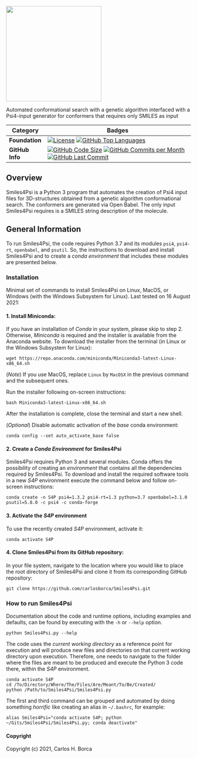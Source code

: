 <img align="center" src="https://raw.githubusercontent.com/carlosborca/Smiles4Psi/main/media/logo/Logo.png" height=260>

Automated conformational search with a genetic algorithm interfaced with a Psi4-input generator for conformers that requires only SMILES as input

| Category | Badges |
|-------------|-------------|
| **Foundation** | [![License](https://img.shields.io/github/license/carlosborca/Smiles4Psi.svg)](https://opensource.org/licenses/LGPL-3.0) [![GitHub Top Languages](https://img.shields.io/github/languages/top/carlosborca/Smiles4Psi)](https://github.com/carlosborca/Smiles4Psi/) |
| **GitHub Info** | [![GitHub Code Size](https://img.shields.io/github/languages/code-size/carlosborca/Smiles4Psi)](https://github.com/carlosborca/Smiles4Psi/) [![GitHub Commits per Month](https://img.shields.io/github/commit-activity/m/carlosborca/Smiles4Psi)](https://github.com/carlosborca/Smiles4Psi/) [![GitHub Last Commit](https://img.shields.io/github/last-commit/carlosborca/Smiles4Psi)](https://github.com/carlosborca/Smiles4Psi/) |

## Overview

Smiles4Psi is a Python 3 program that automates the creation of Psi4 input files for 3D-structures obtained from a genetic algorithm conformational search. The conformers are generated via Open Babel. The only input Smiles4Psi requires is a SMILES string description of the molecule.

## General Information

To run Smiles4Psi, the code requires Python 3.7 and its modules `psi4`, `psi4-rt`, `openbabel`, and `psutil`. So, the instructions to download and install Smiles4Psi and to create a _conda environment_ that includes these modules are presented below.

### Installation

Minimal set of commands to install Smiles4Psi on Linux, MacOS, or Windows (with the Windows Subsystem for Linux). Last tested on 16 August 2021:

#### 1. Install Miniconda:

If you have an installation of _Conda_ in your system, please skip to step 2. Otherwise, _Miniconda_ is required and the installer is available from the Anaconda website. To download the installer from the terminal (in Linux or the Windows Subsystem for Linux):

```
wget https://repo.anaconda.com/miniconda/Miniconda3-latest-Linux-x86_64.sh
```

(_Note_) If you use MacOS, replace `Linux` by `MacOSX` in the previous command and the subsequent ones.

Run the installer following on-screen instructions:

```
bash Miniconda3-latest-Linux-x86_64.sh
```

After the installation is complete, close the terminal and start a new shell.

(_Optional_) Disable automatic activation of the _base_ conda environment:

```
conda config --set auto_activate_base false
```

#### 2. Create a _Conda Environment_ for Smiles4Psi

Smiles4Psi requires Python 3 and several modules. Conda offers the possibility of creating an _environment_ that contains all the dependencies required by Smiles4Psi. To download and install the required software tools in a new _S4P_ environment execute the command below and follow on-screen instructions:

```
conda create -n S4P psi4=1.3.2 psi4-rt=1.3 python=3.7 openbabel=3.1.0 psutil=5.8.0 -c psi4 -c conda-forge
```

#### 3. Activate the _S4P_ environment

To use the recently created _S4P_ environment, activate it:

```
conda activate S4P
```

#### 4. Clone Smiles4Psi from its GitHub repository:

In your file system, navigate to the location where you would like to place the root directory of Smiles4Psi and clone it from its corresponding GitHub repository:

```
git clone https://github.com/carlosborca/Smiles4Psi.git
```

### How to run Smiles4Psi

Documentation about the code and runtime options, including examples and defaults, can be found by executing with the `-h` or `--help` option.

```
python Smiles4Psi.py --help
```

The code uses the _current working directory_ as a reference point for execution and will produce new files and directories on that current working directory upon execution. Therefore, one needs to navigate to the folder where the files are meant to be produced and execute the Python 3 code there, within the _S4P_ environment.

```
conda activate S4P
cd /To/Directory/Where/The/Files/Are/Meant/To/Be/Created/
python /Path/to/Smiles4Psi/Smiles4Psi.py
```

The first and third command can be grouped and automated by doing something _horrific_ like creating an alias in `~/.bashrc`, for example:

```
alias Smiles4Psi="conda activate S4P; python ~/Gits/Smiles4Psi/Smiles4Psi.py; conda deactivate"
```

#### Copyright

Copyright (c) 2021, Carlos H. Borca
